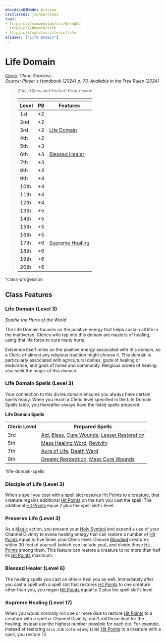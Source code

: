```yaml
---
obsidianUIMode: preview
cssclasses: json5e-class
tags:
- ttrpg-cli/compendium/src/5e/xphb
- ttrpg-cli/domain/life
- ttrpg-cli/subclass/cleric/life
aliases: ["Life Domain"]
---
```

# Life Domain
*[Cleric](cleric-xphb.md): Cleric Subclass*  
*Source: Player's Handbook (2024) p. 73. Available in the Free Rules (2024)*  

> [!tldr] Class and Feature Progression
> 
> <table class="class-progression">
> <thead>
> <tr><th colspan='3'></th></tr>
> <tr class="class-progression"><th class"level">Level</th><th class"pb">PB</th><th class"feature">Features</th></tr>
> </thead><tbody>
> <tr class="class-progression"><td class"level">1st</td><td class"pb">+2</td><td class"feature"></td></tr>
> <tr class="class-progression"><td class"level">2nd</td><td class"pb">+2</td><td class"feature"></td></tr>
> <tr class="class-progression"><td class"level">3rd</td><td class"pb">+2</td><td class"feature"><a href='#Life%20Domain%20(Level%203)'>Life Domain</a></td></tr>
> <tr class="class-progression"><td class"level">4th</td><td class"pb">+2</td><td class"feature"></td></tr>
> <tr class="class-progression"><td class"level">5th</td><td class"pb">+3</td><td class"feature"></td></tr>
> <tr class="class-progression"><td class"level">6th</td><td class"pb">+3</td><td class"feature"><a href='#Blessed%20Healer%20(Level%206)'>Blessed Healer</a></td></tr>
> <tr class="class-progression"><td class"level">7th</td><td class"pb">+3</td><td class"feature"></td></tr>
> <tr class="class-progression"><td class"level">8th</td><td class"pb">+3</td><td class"feature"></td></tr>
> <tr class="class-progression"><td class"level">9th</td><td class"pb">+4</td><td class"feature"></td></tr>
> <tr class="class-progression"><td class"level">10th</td><td class"pb">+4</td><td class"feature"></td></tr>
> <tr class="class-progression"><td class"level">11th</td><td class"pb">+4</td><td class"feature"></td></tr>
> <tr class="class-progression"><td class"level">12th</td><td class"pb">+4</td><td class"feature"></td></tr>
> <tr class="class-progression"><td class"level">13th</td><td class"pb">+5</td><td class"feature"></td></tr>
> <tr class="class-progression"><td class"level">14th</td><td class"pb">+5</td><td class"feature"></td></tr>
> <tr class="class-progression"><td class"level">15th</td><td class"pb">+5</td><td class"feature"></td></tr>
> <tr class="class-progression"><td class"level">16th</td><td class"pb">+5</td><td class"feature"></td></tr>
> <tr class="class-progression"><td class"level">17th</td><td class"pb">+6</td><td class"feature"><a href='#Supreme%20Healing%20(Level%2017)'>Supreme Healing</a></td></tr>
> <tr class="class-progression"><td class"level">18th</td><td class"pb">+6</td><td class"feature"></td></tr>
> <tr class="class-progression"><td class"level">19th</td><td class"pb">+6</td><td class"feature"></td></tr>
> <tr class="class-progression"><td class"level">20th</td><td class"pb">+6</td><td class"feature"></td></tr>
> </tbody></table>
^class-progession


## Class Features

### Life Domain (Level 3)

*Soothe the Hurts of the World*

The Life Domain focuses on the positive energy that helps sustain all life in the multiverse. Clerics who tap into this domain are masters of healing, using that life force to cure many hurts.

Existence itself relies on the positive energy associated with this domain, so a Cleric of almost any religious tradition might choose it. This domain is particularly associated with agricultural deities, gods of healing or endurance, and gods of home and community. Religious orders of healing also seek the magic of this domain.

### Life Domain Spells (Level 3)

Your connection to this divine domain ensures you always have certain spells ready. When you reach a Cleric level specified in the Life Domain Spells table, you thereafter always have the listed spells prepared.

**Life Domain Spells**

| Cleric Level | Prepared Spells |
|--------------|-----------------|
| 3rd | [Aid](3-Compendium/spells/aid-xphb.md), [Bless](3-Compendium/spells/bless-xphb.md), [Cure Wounds](3-Compendium/spells/cure-wounds-xphb.md), [Lesser Restoration](3-Compendium/spells/lesser-restoration-xphb.md) |
| 5th | [Mass Healing Word](3-Compendium/spells/mass-healing-word-xphb.md), [Revivify](3-Compendium/spells/revivify-xphb.md) |
| 7th | [Aura of Life](3-Compendium/spells/aura-of-life-xphb.md), [Death Ward](3-Compendium/spells/death-ward-xphb.md) |
| 9th | [Greater Restoration](3-Compendium/spells/greater-restoration-xphb.md), [Mass Cure Wounds](3-Compendium/spells/mass-cure-wounds-xphb.md) |
^life-domain-spells

### Disciple of Life (Level 3)

When a spell you cast with a spell slot restores [Hit Points](3-Compendium/rules/variant-rules/hit-points-xphb.md) to a creature, that creature regains additional [Hit Points](3-Compendium/rules/variant-rules/hit-points-xphb.md) on the turn you cast the spell. The additional [Hit Points](3-Compendium/rules/variant-rules/hit-points-xphb.md) equal 2 plus the spell slot's level.

### Preserve Life (Level 3)

As a [Magic](3-Compendium/rules/actions.md#Magic) action, you present your [Holy Symbol](3-Compendium/items/holy-symbol-xphb.md) and expend a use of your Channel Divinity to evoke healing energy that can restore a number of [Hit Points](3-Compendium/rules/variant-rules/hit-points-xphb.md) equal to five times your Cleric level. Choose [Bloodied](3-Compendium/rules/variant-rules/bloodied-xphb.md) creatures within 30 feet of yourself (which can include you), and divide those [Hit Points](3-Compendium/rules/variant-rules/hit-points-xphb.md) among them. This feature can restore a creature to no more than half its [Hit Points](3-Compendium/rules/variant-rules/hit-points-xphb.md) maximum.

### Blessed Healer (Level 6)

The healing spells you cast on others heal you as well. Immediately after you cast a spell with a spell slot that restores [Hit Points](3-Compendium/rules/variant-rules/hit-points-xphb.md) to one creature other than you, you regain [Hit Points](3-Compendium/rules/variant-rules/hit-points-xphb.md) equal to 2 plus the spell slot's level.

### Supreme Healing (Level 17)

When you would normally roll one or more dice to restore [Hit Points](3-Compendium/rules/variant-rules/hit-points-xphb.md) to a creature with a spell or Channel Divinity, don't roll those dice for the healing; instead use the highest number possible for each die. For example, instead of restoring `dice:2d6|noform|avg` (`2d6`) [Hit Points](3-Compendium/rules/variant-rules/hit-points-xphb.md) to a creature with a spell, you restore 12.